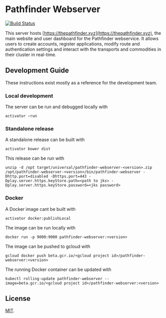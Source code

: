 # Pathfinder Webserver
[![Build Status](https://travis-ci.org/CSSE497/pathfinder-webserver.svg?branch=dev)](https://travis-ci.org/CSSE497/pathfinder-webserver)

This server hosts [https://thepathfinder.xyz](https://thepathfinder.xyz), the main website and user dashboard for the Pathfinder webservice. It allows users to create accounts, register applications, modify route and authentication settings and interact with the transports and commodities in their cluster in real-time.

## Development Guide
These instructions exist mostly as a reference for the development team.


### Local development
The server can be run and debugged locally with

    activator ~run

### Standalone release
A standalone release can be built with

    activator bower dist

This release can be run with

    unzip -d /opt target/universal/pathfinder-webserver-<version>.zip
    /opt/pathfinder-webserver-<version>/bin/pathfinder-webserver -Dhttp.port=disabled -Dhttps.port=443 -Dplay.server.https.keyStore.path=<path to jks> -Dplay.server.https.keyStore.password=<jks password>

### Docker

A Docker image cant be built with

    activator docker:publishLocal

The image can be run locally with

    docker run -p 9000:9000 pathfinder-webserver:<version>

The image can be pushed to gcloud with

    gcloud docker push beta.gcr.io/<gcloud project id>/pathfinder-webserver:<version>

The running Docker container can be updated with

    kubectl rolling-update pathfinder-webserver --image=beta.gcr.io/<gcloud project id>/pathfinder-webserver:<version>

## License

[MIT](https://raw.githubusercontent.com/CSSE497/pathfinder-webserver/master/LICENSE).
